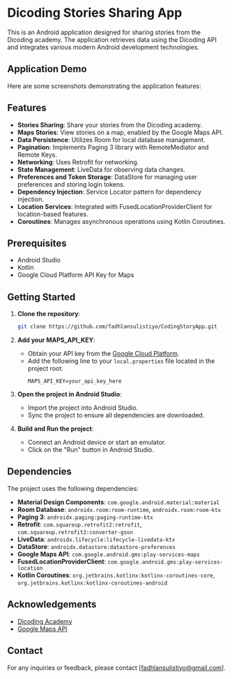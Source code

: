 # Dicoding Stories Sharing App

This is an Android application designed for sharing stories from the Dicoding academy. The application retrieves data using the Dicoding API and integrates various modern Android development technologies.

## Application Demo

Here are some screenshots demonstrating the application features:

## Features

- **Stories Sharing**: Share your stories from the Dicoding academy.
- **Maps Stories**: View stories on a map, enabled by the Google Maps API.
- **Data Persistence**: Utilizes Room for local database management.
- **Pagination**: Implements Paging 3 library with RemoteMediator and Remote Keys.
- **Networking**: Uses Retrofit for networking.
- **State Management**: LiveData for observing data changes.
- **Preferences and Token Storage**: DataStore for managing user preferences and storing login tokens.
- **Dependency Injection**: Service Locator pattern for dependency injection.
- **Location Services**: Integrated with FusedLocationProviderClient for location-based features.
- **Coroutines**: Manages asynchronous operations using Kotlin Coroutines.

## Prerequisites

- Android Studio
- Kotlin
- Google Cloud Platform API Key for Maps

## Getting Started

1. **Clone the repository**:
    ```bash
    git clone https://github.com/fadhlansulistiyo/CodingStoryApp.git
    ```

2. **Add your MAPS_API_KEY**:
    - Obtain your API key from the [Google Cloud Platform](https://cloud.google.com/maps-platform/).
    - Add the following line to your `local.properties` file located in the project root:
      ```
      MAPS_API_KEY=your_api_key_here
      ```

3. **Open the project in Android Studio**:
    - Import the project into Android Studio.
    - Sync the project to ensure all dependencies are downloaded.

4. **Build and Run the project**:
    - Connect an Android device or start an emulator.
    - Click on the "Run" button in Android Studio.

## Dependencies

The project uses the following dependencies:

- **Material Design Components**: `com.google.android.material:material`
- **Room Database**: `androidx.room:room-runtime`, `androidx.room:room-ktx`
- **Paging 3**: `androidx.paging:paging-runtime-ktx`
- **Retrofit**: `com.squareup.retrofit2:retrofit`, `com.squareup.retrofit2:converter-gson`
- **LiveData**: `androidx.lifecycle:lifecycle-livedata-ktx`
- **DataStore**: `androidx.datastore:datastore-preferences`
- **Google Maps API**: `com.google.android.gms:play-services-maps`
- **FusedLocationProviderClient**: `com.google.android.gms:play-services-location`
- **Kotlin Coroutines**: `org.jetbrains.kotlinx:kotlinx-coroutines-core`, `org.jetbrains.kotlinx:kotlinx-coroutines-android`

## Acknowledgements

- [Dicoding Academy](https://www.dicoding.com/)
- [Google Maps API](https://cloud.google.com/maps-platform/)

## Contact

For any inquiries or feedback, please contact [fadhlansulistiyo@gmail.com].
